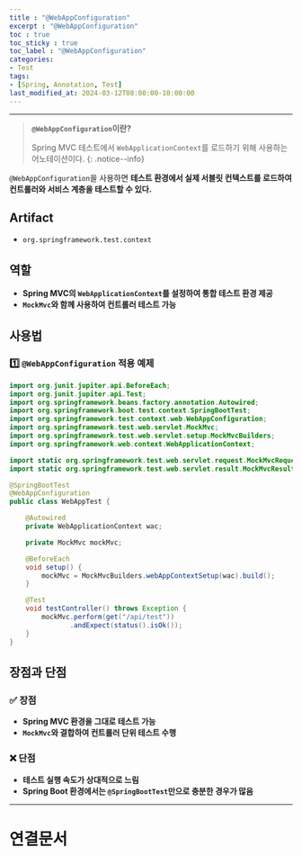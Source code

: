 ```yaml
---
title : "@WebAppConfiguration"
excerpt : "@WebAppConfiguration"
toc : true
toc_sticky : true
toc_label : "@WebAppConfiguration"
categories:
- Test
tags:
- [Spring, Annotation, Test]
last_modified_at: 2024-03-12T08:00:00-10:00:00
---
```

  
---
  
> **`@WebAppConfiguration`이란?**  
>
>  Spring MVC 테스트에서 `WebApplicationContext`를 로드하기 위해 사용하는 어노테이션이다. 
{: .notice--info}  

  `@WebAppConfiguration`을 사용하면 **테스트 환경에서 실제 서블릿 컨텍스트를 로드하여 컨트롤러와 서비스 계층을 테스트할 수 있다.**  
  
## Artifact
- `org.springframework.test.context`
  
## 역할
- **Spring MVC의 `WebApplicationContext`를 설정하여 통합 테스트 환경 제공**  
- **`MockMvc`와 함께 사용하여 컨트롤러 테스트 가능**  
  
## 사용법
  
### 1️⃣ `@WebAppConfiguration` 적용 예제
  
```java
import org.junit.jupiter.api.BeforeEach;
import org.junit.jupiter.api.Test;
import org.springframework.beans.factory.annotation.Autowired;
import org.springframework.boot.test.context.SpringBootTest;
import org.springframework.test.context.web.WebAppConfiguration;
import org.springframework.test.web.servlet.MockMvc;
import org.springframework.test.web.servlet.setup.MockMvcBuilders;
import org.springframework.web.context.WebApplicationContext;

import static org.springframework.test.web.servlet.request.MockMvcRequestBuilders.get;
import static org.springframework.test.web.servlet.result.MockMvcResultMatchers.status;

@SpringBootTest
@WebAppConfiguration
public class WebAppTest {

    @Autowired
    private WebApplicationContext wac;

    private MockMvc mockMvc;

    @BeforeEach
    void setup() {
        mockMvc = MockMvcBuilders.webAppContextSetup(wac).build();
    }

    @Test
    void testController() throws Exception {
        mockMvc.perform(get("/api/test"))
               .andExpect(status().isOk());
    }
}
```
  
## 장점과 단점
  
### ✅ 장점
- **Spring MVC 환경을 그대로 테스트 가능**  
- **`MockMvc`와 결합하여 컨트롤러 단위 테스트 수행**  
  
### ❌ 단점
- **테스트 실행 속도가 상대적으로 느림**  
- **Spring Boot 환경에서는 `@SpringBootTest`만으로 충분한 경우가 많음**  

---
  
# 연결문서
